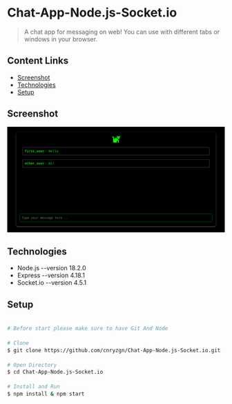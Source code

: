 # Chat-App-Node.js-Socket.io

> A chat app for messaging on web!
> You can use with different tabs or windows in your browser.

## Content Links

* [Screenshot](https://github.com/cnryzgn/Chat-App-Node.js-Socket.io#Screenshot)<br>
* [Technologies](https://github.com/cnryzgn/Chat-App-Node.js-Socket.io#Technologies)<br>
* [Setup](https://github.com/cnryzgn/Chat-App-Node.js-Socket.io#Setup)


## Screenshot

![](https://github.com/cnryzgn/Chat-App-Node.js-Socket.io/blob/main/screenshot/screenshot.png)

## Technologies

* Node.js   --version 18.2.0
* Express   --version 4.18.1
* Socket.io --version 4.5.1

## Setup

```bash

# Before start please make sure to have Git And Node

# Clone
$ git clone https://github.com/cnryzgn/Chat-App-Node.js-Socket.io.git

# Open Directory
$ cd Chat-App-Node.js-Socket.io

# Install and Run
$ npm install & npm start

```